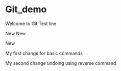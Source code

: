 # Git_demo

Welcome to Git
Test line

New
New

New

My first change for basic commands

My second change undoing using reverse command

